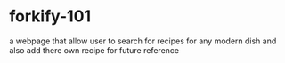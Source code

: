 # forkify-101
a webpage that allow user to search for recipes for any modern dish and also add there own recipe for future reference
